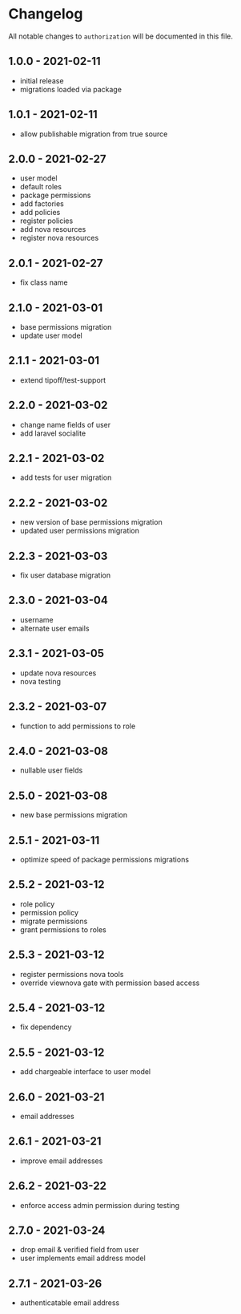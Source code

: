 # Changelog

All notable changes to `authorization` will be documented in this file.

## 1.0.0 - 2021-02-11

- initial release
- migrations loaded via package

## 1.0.1 - 2021-02-11

- allow publishable migration from true source

## 2.0.0 - 2021-02-27

- user model
- default roles
- package permissions
- add factories
- add policies
- register policies
- add nova resources
- register nova resources

## 2.0.1 - 2021-02-27

- fix class name

## 2.1.0 - 2021-03-01

- base permissions migration
- update user model

## 2.1.1 - 2021-03-01

- extend tipoff/test-support

## 2.2.0 - 2021-03-02

- change name fields of user
- add laravel socialite

## 2.2.1 - 2021-03-02

- add tests for user migration

## 2.2.2 - 2021-03-02

- new version of base permissions migration
- updated user permissions migration

## 2.2.3 - 2021-03-03

- fix user database migration

## 2.3.0 - 2021-03-04

- username
- alternate user emails

## 2.3.1 - 2021-03-05

- update nova resources
- nova testing

## 2.3.2 - 2021-03-07

- function to add permissions to role

## 2.4.0 - 2021-03-08

- nullable user fields

## 2.5.0 - 2021-03-08

- new base permissions migration

## 2.5.1 - 2021-03-11

- optimize speed of package permissions migrations

## 2.5.2 - 2021-03-12

- role policy
- permission policy
- migrate permissions
- grant permissions to roles

## 2.5.3 - 2021-03-12

- register permissions nova tools
- override viewnova gate with permission based access

## 2.5.4 - 2021-03-12

- fix dependency

## 2.5.5 - 2021-03-12

- add chargeable interface to user model

## 2.6.0 - 2021-03-21

- email addresses

## 2.6.1 - 2021-03-21

- improve email addresses

## 2.6.2 - 2021-03-22

- enforce access admin permission during testing

## 2.7.0 - 2021-03-24

- drop email & verified field from user
- user implements email address model

## 2.7.1 - 2021-03-26

- authenticatable email address
